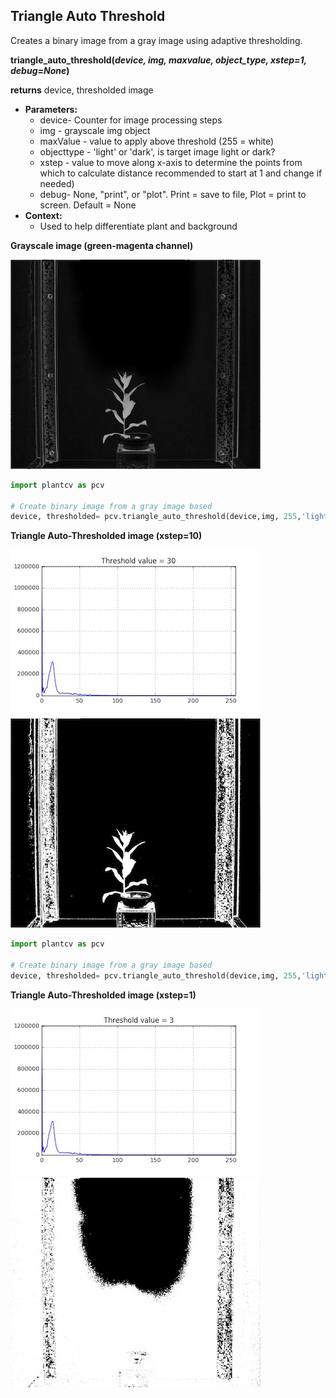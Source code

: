 ## Triangle Auto Threshold

Creates a binary image from a gray image using adaptive thresholding.

**triangle_auto_threshold(*device, img, maxvalue, object_type, xstep=1, debug=None*)**

**returns** device, thresholded image

- **Parameters:**
    - device- Counter for image processing steps
    - img - grayscale img object
    - maxValue - value to apply above threshold (255 = white)
    - objecttype - 'light' or 'dark', is target image light or dark?
    - xstep - value to move along x-axis to determine the points from which to calculate distance
              recommended to start at 1 and change if needed)
    - debug- None, "print", or "plot". Print = save to file, Plot = print to screen. Default = None
- **Context:**
    - Used to help differentiate plant and background
    

**Grayscale image (green-magenta channel)**

![Screenshot](img/documentation_images/triangle_threshold/input_gray_img.jpg)


```python
import plantcv as pcv

# Create binary image from a gray image based
device, thresholded= pcv.triangle_auto_threshold(device,img, 255,'light', xstep=10, debug="print")
```

**Triangle Auto-Thresholded image (xstep=10)**

![Screenshot](img/documentation_images/triangle_threshold/4_triangle_thresh_hist_30.0.jpg)
![Screenshot](img/documentation_images/triangle_threshold/4_triangle_thresh_img_30.0.jpg)

```python
import plantcv as pcv

# Create binary image from a gray image based 
device, thresholded= pcv.triangle_auto_threshold(device,img, 255,'light', xstep=1, debug="print")
```

**Triangle Auto-Thresholded image (xstep=1)**

![Screenshot](img/documentation_images/triangle_threshold/11_triangle_thresh_hist_3.0.jpg)
![Screenshot](img/documentation_images/triangle_threshold/11_triangle_thresh_img_3.0.jpg)

